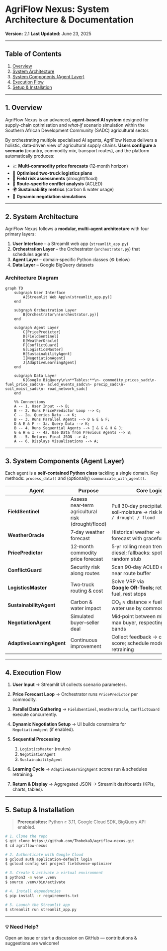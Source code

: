 # AgriFlow Nexus: System Architecture & Documentation

**Version:** 2.1
**Last Updated:** June 23, 2025

---

## Table of Contents

1. [Overview](#1-overview)
2. [System Architecture](#2-system-architecture)
3. [System Components (Agent Layer)](#3-system-components-agent-layer)
4. [Execution Flow](#4-execution-flow)
5. [Setup & Installation](#5-setup--installation)

---

## 1. Overview

AgriFlow Nexus is an advanced, **agent‑based AI system** designed for supply‑chain optimisation and *what‑if* scenario simulation within the Southern African Development Community (SADC) agricultural sector.

By orchestrating multiple specialised AI agents, AgriFlow Nexus delivers a holistic, data‑driven view of agricultural supply chains. **Users configure a scenario** (country, commodity mix, transport routes), and the platform automatically produces:

* 📈 **Multi‑commodity price forecasts** (12‑month horizon)
* 🚚 **Optimised two‑truck logistics plans**
* 🌾 **Field risk assessments** (drought/flood)
* 🔐 **Route‑specific conflict analysis** (ACLED)
* 🌍 **Sustainability metrics** (carbon & water usage)
* 🤝 **Dynamic negotiation simulations**

---

## 2. System Architecture

AgriFlow Nexus follows a **modular, multi‑agent architecture** with four primary layers:

1. **User Interface** – a Streamlit web app (`streamlit_app.py`)
2. **Orchestration Layer** – the Orchestrator (`orchestrator.py`) that schedules agents
3. **Agent Layer** – domain‑specific Python classes (⚙️ below)
4. **Data Layer** – Google BigQuery datasets

### Architecture Diagram

```mermaid
graph TD
    subgraph User Interface
        A[Streamlit Web App\n(streamlit_app.py)]
    end

    subgraph Orchestration Layer
        B[Orchestrator\n(orchestrator.py)]
    end

    subgraph Agent Layer
        C[PricePredictor]
        D[FieldSentinel]
        E[WeatherOracle]
        F[ConflictGuard]
        G[LogisticsMaster]
        H[SustainabilityAgent]
        I[NegotiationAgent]
        J[AdaptiveLearningAgent]
    end

    subgraph Data Layer
        K[Google BigQuery\n\n**Tables:**\n- commodity_prices_sadc\n- fuel_price_sadc\n- acled_events_sadc\n- precip_sadc\n- soil_moist_sadc\n- road_network_sadc]
    end

    %% Connections
    A -- 1. User Input --> B;
    B -- 2. Runs PricePredictor Loop --> C;
    C -- 2a. Queries Data --> K;
    B -- 3. Runs Parallel Agents --> D & E & F;
    D & E & F -- 3a. Query Data --> K;
    B -- 4. Runs Sequential Agents --> I & G & H & J;
    G & H & I -- 4a. Use Data from Previous Agents --> B;
    B -- 5. Returns Final JSON --> A;
    A -- 6. Displays Visualisations --> A;
```

---

## 3. System Components (Agent Layer)

Each agent is a **self‑contained Python class** tackling a single domain. Key methods: `process_data()` and (optionally) `communicate_with_agent()`.

| Agent                     | Purpose                                            | Core Logic                                                                        |
| ------------------------- | -------------------------------------------------- | --------------------------------------------------------------------------------- |
| **FieldSentinel**         | Assess near‑term agricultural risk (drought/flood) | Pull 30‑day precipitation & soil‑moisture → risk level `normal / drought / flood` |
| **WeatherOracle**         | 7‑day weather forecast                             | Historical weather → statistical forecast with graceful fallback                  |
| **PricePredictor**        | 12‑month commodity price forecast                  | 5‑yr rolling mean trended with diesel; fallbacks: spot → random stub              |
| **ConflictGuard**         | Security risk along routes                         | Scan 90‑day ACLED events near route buffer                                        |
| **LogisticsMaster**       | Two‑truck routing & cost                           | Solve VRP via **Google OR‑Tools**; return path, fuel, rest stops                  |
| **SustainabilityAgent**   | Carbon & water impact                              | CO₂ ≈ distance × fuel efficiency; water use by commodity                          |
| **NegotiationAgent**      | Simulated buyer–seller deal                        | Mid‑point between min seller & max buyer, respecting forecast bands               |
| **AdaptiveLearningAgent** | Continuous improvement                             | Collect feedback → confidence score; schedule model retraining                    |

---

## 4. Execution Flow

1. **User Input** → Streamlit UI collects scenario parameters.
2. **Price Forecast Loop** → Orchestrator runs `PricePredictor` per commodity.
3. **Parallel Data Gathering** → `FieldSentinel`, `WeatherOracle`, `ConflictGuard` execute concurrently.
4. **Dynamic Negotiation Setup** → UI builds constraints for `NegotiationAgent` (if enabled).
5. **Sequential Processing**

   1. `LogisticsMaster` (routes)
   2. `NegotiationAgent`
   3. `SustainabilityAgent`
6. **Learning Cycle** → `AdaptiveLearningAgent` scores run & schedules retraining.
7. **Return & Display** → Aggregated JSON → Streamlit dashboards (KPIs, charts, tables).

---

## 5. Setup & Installation

> **Prerequisites:** Python ≥ 3.11, Google Cloud SDK, BigQuery API enabled.

```bash
# 1. Clone the repo
$ git clone https://github.com/ThobekaD/agriflow-nexus.git
$ cd agriflow-nexus

# 2. Authenticate with Google Cloud
$ gcloud auth application-default login
$ gcloud config set project fieldsense-optimizer

# 3. Create & activate a virtual environment
$ python3 -m venv .venv
$ source .venv/bin/activate

# 4. Install dependencies
$ pip install -r requirements.txt

# 5. Launch the Streamlit app
$ streamlit run streamlit_app.py
```

---

### 💡 Need Help?

Open an issue or start a discussion on GitHub — contributions & suggestions are welcome!

